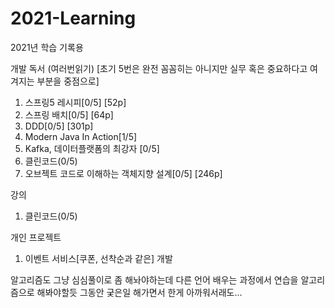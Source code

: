 # 2021-Learning
2021년 학습 기록용

개발 독서 (여러번읽기) [초기 5번은 완전 꼼꼼히는 아니지만 실무 혹은 중요하다고 여겨지는 부분을 중점으로]
1. 스프링5 레시피[0/5] [52p]
2. 스프링 배치[0/5] [64p]
3. DDD[0/5] [301p]
4. Modern Java In Action[1/5]
5. Kafka, 데이터플랫폼의 최강자 [0/5]
6. 클린코드(0/5)
7. 오브젝트 코드로 이해하는 객체지향 설계[0/5] [246p]

강의
1. 클린코드(0/5) 

개인 프로젝트
1. 이벤트 서비스[쿠폰, 선착순과 같은] 개발 <TODO>
  
알고리즘도 그냥 심심풀이로 좀 해놔야하는데 다른 언어 배우는 과정에서 연습을 알고리즘으로 해봐야할듯 그동안 궂은일 해가면서 한게 아까워서래도...
